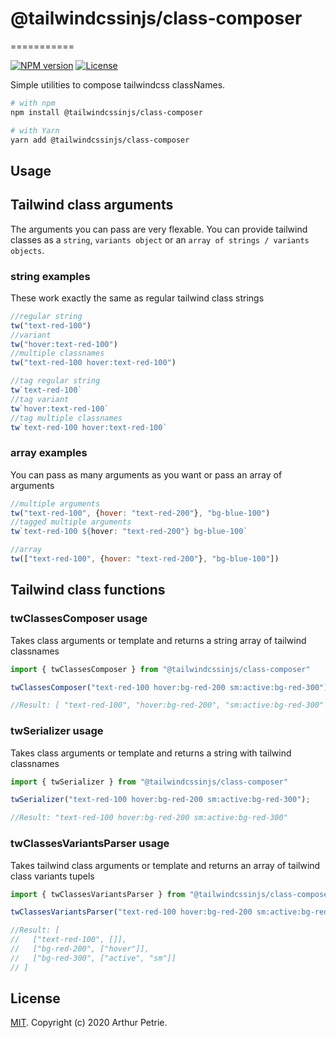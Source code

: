 # @tailwindcssinjs/class-composer
===========


[![NPM version](https://badgen.net/npm/v/@tailwindcssinjs/class-composer)](https://www.npmjs.com/package/@tailwindcssinjs/class-composer)
[![License](https://badgen.net/npm/license/@tailwindcssinjs/class-composer)](https://www.npmjs.com/package/@tailwindcssinjs/class-composer)

Simple utilities to compose tailwindcss classNames.

```bash
# with npm
npm install @tailwindcssinjs/class-composer

# with Yarn
yarn add @tailwindcssinjs/class-composer
```

## Usage

## Tailwind class arguments

The arguments you can pass are very flexable. You can provide tailwind classes as a `string`, `variants object` or an `array of strings / variants objects`.

### string examples
These work exactly the same as regular tailwind class strings

```js
//regular string
tw("text-red-100")
//variant
tw("hover:text-red-100")
//multiple classnames
tw("text-red-100 hover:text-red-100")

//tag regular string
tw`text-red-100`
//tag variant
tw`hover:text-red-100`
//tag multiple classnames
tw`text-red-100 hover:text-red-100`
```

### array examples

You can pass as many arguments as you want or pass an array of arguments

```js
//multiple arguments
tw("text-red-100", {hover: "text-red-200"}, "bg-blue-100")
//tagged multiple arguments
tw`text-red-100 ${hover: "text-red-200"} bg-blue-100`

//array
tw(["text-red-100", {hover: "text-red-200"}, "bg-blue-100"])
```

## Tailwind class functions

### twClassesComposer usage

Takes class arguments or template and returns a string array of tailwind classnames

```js
import { twClassesComposer } from "@tailwindcssinjs/class-composer"

twClassesComposer("text-red-100 hover:bg-red-200 sm:active:bg-red-300");

//Result: [ "text-red-100", "hover:bg-red-200", "sm:active:bg-red-300" ]
```

### twSerializer usage

Takes class arguments or template and returns a string with tailwind classnames

```js
import { twSerializer } from "@tailwindcssinjs/class-composer"

twSerializer("text-red-100 hover:bg-red-200 sm:active:bg-red-300");

//Result: "text-red-100 hover:bg-red-200 sm:active:bg-red-300"
```

### twClassesVariantsParser usage

Takes tailwind class arguments or template and returns an array of tailwind class variants tupels

```js
import { twClassesVariantsParser } from "@tailwindcssinjs/class-composer"

twClassesVariantsParser("text-red-100 hover:bg-red-200 sm:active:bg-red-300");

//Result: [
//   ["text-red-100", []],
//   ["bg-red-200", ["hover"]],
//   ["bg-red-300", ["active", "sm"]]
// ]
```

## License

[MIT](LICENSE). Copyright (c) 2020 Arthur Petrie.